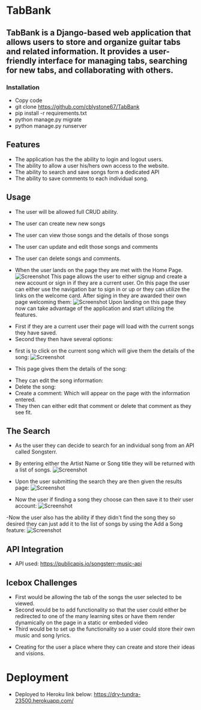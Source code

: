 # TabBank
## TabBank is a Django-based web application that allows users to store and organize guitar tabs and related information. It provides a user-friendly interface for managing tabs, searching for new tabs, and collaborating with others.

### Installation
* Copy code
* git clone <https://github.com/cblystone67/TabBank>
* pip install -r requirements.txt
* python manage.py migrate
* python manage.py runserver

## Features
* The application has the the ability to login and logout users.
* The ability to allow a user his/hers own access to the website.
* The ability to search and save songs form a dedicated API
* The ability to save comments to each individual song.

## Usage
* The user will be allowed full CRUD ability.
* The user can create new new songs
* The user can view those songs and the details of those songs
* The user can update and edit those songs and comments
* The user can delete songs and comments.

* When the user lands on the page they are met with the Home Page.
![Screenshot](main_app/static/images/HomePage.png)
This page allows the user to either signup and create a new account or sign in if they are a current user.
On this page the user can either use the navigation bar to sign in or up or they can utilize the links on the welcome card.
After siging in they are awarded their own page welcoming them: 
![Screenshot](main_app/static/images/Logged%20In.png)
Upon landing on this page they now can take advantage of the application and start utilizing the features.
- First if they are a current user their page will load with the current songs they have saved.
- Second they then have several options: 
* first is to click on the current song which will give them the details of the song: 
![Screenshot](main_app/static/images/DetailsPage.png)
 - This page gives them the details of the song:
 * They can edit the song information:
 * Delete the song:
 * Create a comment: Which will appear on the page with the information entered.
 * They then can either edit that comment or delete that comment as they see fit.

## The Search
- As the user they can decide to search for an individual song from an API called Songsterr.
* By entering either the Artist Name or Song title they will be returned with a list of songs.
![Screenshot](main_app/static/images/SearchPage.png)

- Upon the user submitting the search they are then given the results page:
![Screenshot](main_app/static/images/ResultsPage.png)

- Now the user if finding a song they choose can then save it to their user account:
![Screenshot](main_app/static/images/DetailsPage.png)

-Now the user also has the ability if they didn't find the song they so desired they can just add it to the list of songs by using the Add a Song feature:
![Screenshot](main_app/static/images/AddSong.png)


## API Integration
* API used: <https://publicapis.io/songsterr-music-api>

## Icebox Challenges
* First would be allowing the tab of the songs the user selected to be viewed.
* Second would be to add functionality so that the user could either be redirected to one of the many learning sites or have them render dynamically on the page in a static or embeded video
* Third would be to set up the functionality so a user could store their own music and song lyrics.  
- Creating for the user a place where they can create and store their ideas and visions.


# Deployment
* Deployed to Heroku link below:
<https://dry-tundra-23500.herokuapp.com/>




